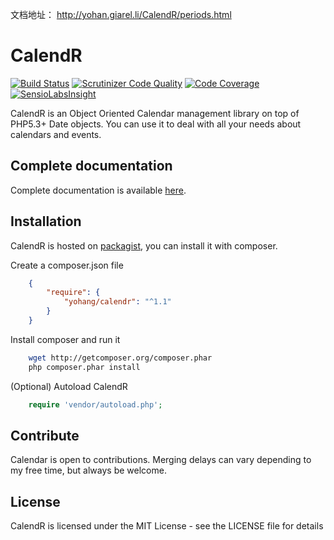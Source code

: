 
文档地址：
http://yohan.giarel.li/CalendR/periods.html





# CalendR

[![Build Status](https://travis-ci.org/yohang/CalendR.svg?branch=1.1)](https://travis-ci.org/yohang/CalendR)
[![Scrutinizer Code Quality](https://scrutinizer-ci.com/g/yohang/CalendR/badges/quality-score.png?b=master)](https://scrutinizer-ci.com/g/yohang/CalendR/?branch=master)
[![Code Coverage](https://scrutinizer-ci.com/g/yohang/CalendR/badges/coverage.png?b=master)](https://scrutinizer-ci.com/g/yohang/CalendR/?branch=master)
[![SensioLabsInsight](https://insight.sensiolabs.com/projects/ac050bc0-c3b2-4d88-be63-059a0d968157/mini.png)](https://insight.sensiolabs.com/projects/ac050bc0-c3b2-4d88-be63-059a0d968157)

CalendR is an Object Oriented Calendar management library on top of PHP5.3+ Date objects.
You can use it to deal with all your needs about calendars and events.

Complete documentation
----------------------

Complete documentation is available [here](http://yohang.github.com/CalendR).

Installation
------------

CalendR is hosted on [packagist](http://packagist.org), you can install it with composer.

Create a composer.json file

```json
    {
        "require": {
            "yohang/calendr": "^1.1"
        }
    }
```

Install composer and run it

```sh
    wget http://getcomposer.org/composer.phar
    php composer.phar install
```

(Optional) Autoload CalendR

```php
    require 'vendor/autoload.php';
```

Contribute
----------

Calendar is open to contributions. Merging delays can vary depending to my free time, but always be welcome.

License
-------

CalendR is licensed under the MIT License - see the LICENSE file for details
